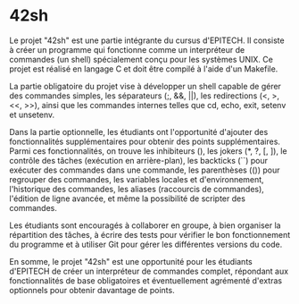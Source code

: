 # 42sh
Le projet "42sh" est une partie intégrante du cursus d'EPITECH. Il consiste à créer un programme qui fonctionne comme un interpréteur de commandes (un shell) spécialement conçu pour les systèmes UNIX. Ce projet est réalisé en langage C et doit être compilé à l'aide d'un Makefile.

La partie obligatoire du projet vise à développer un shell capable de gérer des commandes simples, les séparateurs (;, &&, ||), les redirections (<, >, <<, >>), ainsi que les commandes internes telles que cd, echo, exit, setenv et unsetenv.

Dans la partie optionnelle, les étudiants ont l'opportunité d'ajouter des fonctionnalités supplémentaires pour obtenir des points supplémentaires. Parmi ces fonctionnalités, on trouve les inhibiteurs (), les jokers (*, ?, [, ]), le contrôle des tâches (exécution en arrière-plan), les backticks (``) pour exécuter des commandes dans une commande, les parenthèses (()) pour regrouper des commandes, les variables locales et d'environnement, l'historique des commandes, les aliases (raccourcis de commandes), l'édition de ligne avancée, et même la possibilité de scripter des commandes.

Les étudiants sont encouragés à collaborer en groupe, à bien organiser la répartition des tâches, à écrire des tests pour vérifier le bon fonctionnement du programme et à utiliser Git pour gérer les différentes versions du code.

En somme, le projet "42sh" est une opportunité pour les étudiants d'EPITECH de créer un interpréteur de commandes complet, répondant aux fonctionnalités de base obligatoires et éventuellement agrémenté d'extras optionnels pour obtenir davantage de points.
